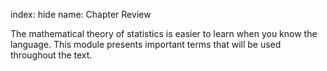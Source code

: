 index: hide
name: Chapter Review

The mathematical theory of statistics is easier to learn when you know the language. This module presents important terms that will be used throughout the text.

